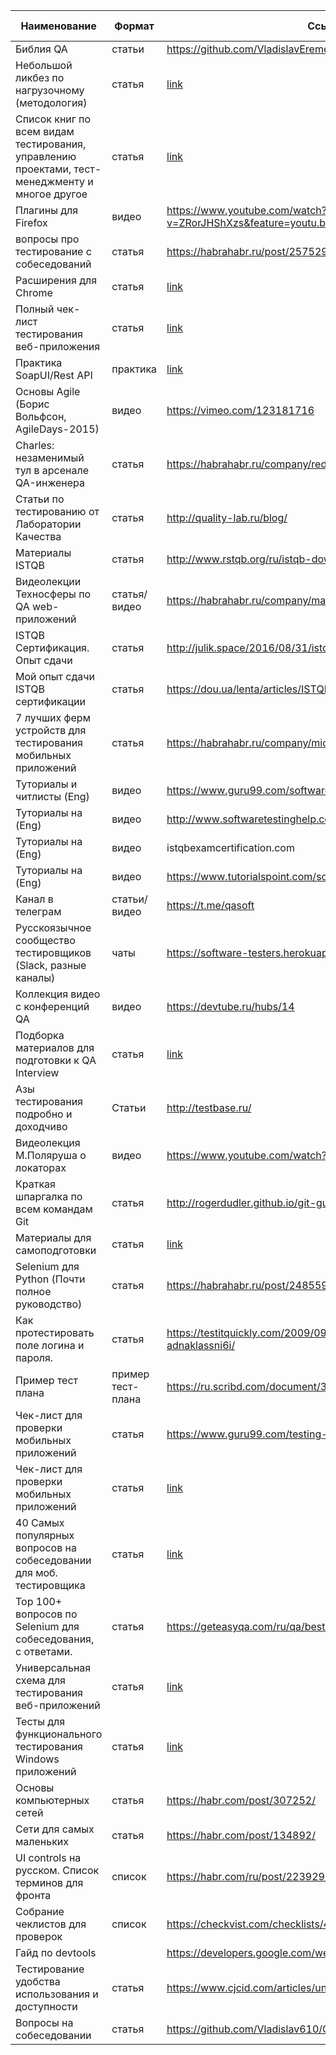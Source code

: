 Наименование | Формат | Ссылка  | Кому было бы полезно?
------------ | ------------- | ------------ | -------------
Библия QA | статьи | https://github.com/VladislavEremeev/QA_bible | начинающим
Небольшой ликбез по нагрузочному (методология) | статья | [link](https://xwizard-test.blogspot.ru/2015/01/blog-post_30.html) | всем
Список книг по всем видам тестирования, управлению проектами, тест-менеджменту и многое другое | статья | [link](http://okiseleva.blogspot.ru/2014/02/blog-post_6.html) | всем
Плагины для Firefox  | видео | https://www.youtube.com/watch?v=ZRorJHShXzs&feature=youtu.be | всем
вопросы про тестирование с собеседований | статья | https://habrahabr.ru/post/257529/ | начинающим
Расширения для Chrome | статья | [link](http://software-testing.ru/library/testing/general-testing/2242-useful-google-chrome-extensions-testing-software) | всем
Полный чек-лист тестирования веб-приложения | статья | [link](http://software-testing.ru/library/testing/testing-for-beginners/2478-complete-web-application-testing-checklist) | начинающим
Практика SoapUI/Rest API | практика | [link](http://okiseleva.blogspot.ru/2017/04/users-soap-rest.html) | всем
Основы Agile (Борис Вольфсон, AgileDays-2015) | видео | https://vimeo.com/123181716 | всем
Charles: незаменимый тул в арсенале QA-инженера | статья | https://habrahabr.ru/company/redmadrobot/blog/269109/ | всем
Статьи по тестированию от Лаборатории Качества | статья | http://quality-lab.ru/blog/ | всем
Материалы ISTQB | статья | http://www.rstqb.org/ru/istqb-downloads.html | всем
Видеолекции Техносферы по QA web-приложений | статья/видео | https://habrahabr.ru/company/mailru/blog/260105/ | начинающим
ISTQB Сертификация. Опыт сдачи | статья | http://julik.space/2016/08/31/istqb-certification-my-experience/ | всем
Мой опыт сдачи ISTQB сертификации | статья | https://dou.ua/lenta/articles/ISTQB-reflections/ | всем
7 лучших ферм устройств для тестирования мобильных приложений | статья | https://habrahabr.ru/company/microsoft/blog/333606/ | всем
Туториалы и читлисты (Eng) | видео | https://www.guru99.com/software-testing.html | всем
Туториалы на (Eng) | видео | http://www.softwaretestinghelp.com/ | всем
Туториалы на (Eng) | видео | istqbexamcertification.com | всем
Туториалы на (Eng) | видео | https://www.tutorialspoint.com/software_testing_dictionary/ | всем
Канал в телеграм | статьи/видео | https://t.me/qasoft | всем
Русскоязычное сообщество тестировщиков (Slack, разные каналы) | чаты | https://software-testers.herokuapp.com/ | всем
Коллекция видео с конференций QA | видео | https://devtube.ru/hubs/14 | всем
Подборка материалов для подготовки к QA Interview | статья | [link](https://xwizard-test.blogspot.ru/2017/02/qa-interview-qa-automation-python-linux.html) | всем
Азы тестирования подробно и доходчиво | Статьи | http://testbase.ru/ | начинающим
Видеолекция М.Поляруша о локаторах  | видео | https://www.youtube.com/watch?v=ahhaMbjqrxM&t=2157s | автоматизаторам
Краткая шпаргалка по всем командам Git | статья | http://rogerdudler.github.io/git-guide/index.ru.html | автоматизаторам
Материалы для самоподготовки | статья | [link](https://training.by/News/Details/94/%D0%BC%D0%B0%D1%82%D0%B5%D1%80%D0%B8%D0%B0%D0%BB%D1%8B_%D0%B4%D0%BB%D1%8F_%D1%81%D0%B0%D0%BC%D0%BE%D0%BF%D0%BE%D0%B4%D0%B3%D0%BE%D1%82%D0%BE%D0%B2%D0%BA%D0%B8_%D0%B4%D0%BB%D1%8F_%D1%82%D0%B5%D1%81%D1%82%D0%B8%D1%80%D0%BE%D0%B2%D1%89%D0%B8%D0%BA%D0%BE%D0%B2_%D0%B8_%D0%BD%D0%B5_%D1%82%D0%BE%D0%BB%D1%8C%D0%BA%D0%BE) | всем
Selenium для Python (Почти полное руководство) | статья | https://habrahabr.ru/post/248559/ | Автоматизаторам
Как протестировать поле логина и пароля. | статья | https://testitquickly.com/2009/09/09/vvodeste-loginu-la-adnaklassni6i/ | всем
Пример тест плана | пример тест-плана | https://ru.scribd.com/document/39391857/TestPlanTemplateV1-0 | всем
Чек-лист для проверки мобильных приложений | статья | https://www.guru99.com/testing-mobile-apps.html | тес-кам моб.приложений
Чек-лист для проверки мобильных приложений | статья | [link](http://www.softwaretestinghelp.com/beginners-guide-to-mobile-application-testing/) | тес-кам моб.приложений
40 Самых популярных вопросов на собеседовании для моб. тестировщика | статья | [link](http://www.softwaretestinghelp.com/mobile-testing-interview-questions-answers/) | тес-кам моб.приложений
Top 100+ вопросов по Selenium для собеседования, с ответами. | статья | https://geteasyqa.com/ru/qa/best-selenium-interview-questions/ | Автоматизаторам
Универсальная схема для тестирования веб-приложений | статья | [link](https://dou.ua/lenta/articles/scheme-for-qa/?utm_content=id&utm_source=telegram&utm_campaign=smm_posts&utm_term=&utm_medium=kuku) | всем
Тесты для функционального тестирования Windows приложений | статья | [link](http://download.microsoft.com/download/8/D/9/8D995CB3-2C3E-43B4-97D3-B372FBF6C7EF/STARTS%20Quality%20Bar%20FY2016.pdf) | тестировщикам десктоп приложений
Основы компьютерных сетей | статья | https://habr.com/post/307252/ | всем
Сети для самых маленьких | статья | https://habr.com/post/134892/ | всем
UI controls на русском. Список терминов для фронта | список | https://habr.com/ru/post/223929/ | всем
Собрание чеклистов для проверок | список | https://checkvist.com/checklists/476089-checklists-base | всем
Гайд по devtools |  | https://developers.google.com/web/tools/chrome-devtools | веб
Тестирование удобства использования и доступности | статья | https://www.cjcid.com/articles/unexpected-a11y-tips/ | всем
Вопросы на собеседовании | статья | https://github.com/Vladislav610/QA_bible/blob/master/README.md | джунам
